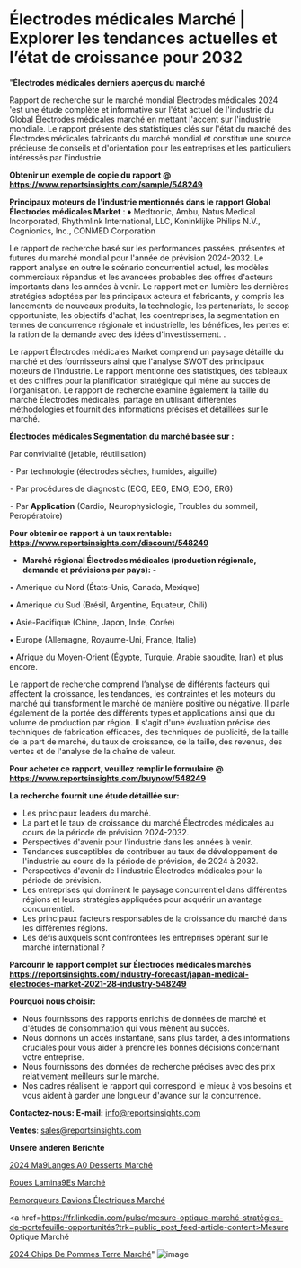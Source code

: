 # Électrodes médicales Marché | Explorer les tendances actuelles et l’état de croissance pour 2032

"<strong>Électrodes médicales derniers aperçus du marché</strong>

Rapport de recherche sur le marché mondial Électrodes médicales 2024 'est une étude complète et informative sur l'état actuel de l'industrie du Global Électrodes médicales marché en mettant l'accent sur l'industrie mondiale. Le rapport présente des statistiques clés sur l'état du marché des Électrodes médicales fabricants du marché mondial et constitue une source précieuse de conseils et d'orientation pour les entreprises et les particuliers intéressés par l'industrie.

<strong>Obtenir un exemple de copie du rapport @ <a href=https://www.reportsinsights.com/sample/548249>https://www.reportsinsights.com/sample/548249</a></strong>

<strong>Principaux moteurs de l'industrie mentionnés dans le rapport Global Électrodes médicales Market</strong> :
♦ Medtronic, Ambu, Natus Medical Incorporated, Rhythmlink International, LLC, Koninklijke Philips N.V., Cognionics, Inc., CONMED Corporation

Le rapport de recherche basé sur les performances passées, présentes et futures du marché mondial pour l'année de prévision 2024-2032. Le rapport analyse en outre le scénario concurrentiel actuel, les modèles commerciaux répandus et les avancées probables des offres d'acteurs importants dans les années à venir. Le rapport met en lumière les dernières stratégies adoptées par les principaux acteurs et fabricants, y compris les lancements de nouveaux produits, la technologie, les partenariats, le scoop opportuniste, les objectifs d'achat, les coentreprises, la segmentation en termes de concurrence régionale et industrielle, les bénéfices, les pertes et la ration de la demande avec des idées d'investissement. .

Le rapport Électrodes médicales Market comprend un paysage détaillé du marché et des fournisseurs ainsi que l'analyse SWOT des principaux moteurs de l'industrie. Le rapport mentionne des statistiques, des tableaux et des chiffres pour la planification stratégique qui mène au succès de l'organisation. Le rapport de recherche examine également la taille du marché Électrodes médicales, partage en utilisant différentes méthodologies et fournit des informations précises et détaillées sur le marché.

<strong>Électrodes médicales Segmentation du marché basée sur :</strong>

Par convivialité (jetable, réutilisation)


⁃ Par technologie (électrodes sèches, humides, aiguille)


⁃ Par procédures de diagnostic (ECG, EEG, EMG, EOG, ERG)


⁃ Par <strong>Application</strong> (Cardio, Neurophysiologie, Troubles du sommeil, Peropératoire)

<strong>Pour obtenir ce rapport à un taux rentable: <a href=https://www.reportsinsights.com/discount/548249>https://www.reportsinsights.com/discount/548249</a></strong>
<ul>
  <li><strong>Marché régional Électrodes médicales (production régionale, demande et prévisions par pays): -</strong></li>
</ul>
• Amérique du Nord (États-Unis, Canada, Mexique)

• Amérique du Sud (Brésil, Argentine, Equateur, Chili)

• Asie-Pacifique (Chine, Japon, Inde, Corée)

• Europe (Allemagne, Royaume-Uni, France, Italie)

• Afrique du Moyen-Orient (Égypte, Turquie, Arabie saoudite, Iran) et plus encore.

Le rapport de recherche comprend l’analyse de différents facteurs qui affectent la croissance, les tendances, les contraintes et les moteurs du marché qui transforment le marché de manière positive ou négative. Il parle également de la portée des différents types et applications ainsi que du volume de production par région. Il s'agit d'une évaluation précise des techniques de fabrication efficaces, des techniques de publicité, de la taille de la part de marché, du taux de croissance, de la taille, des revenus, des ventes et de l'analyse de la chaîne de valeur.

<strong>Pour acheter ce rapport, veuillez remplir le formulaire @   <a href=https://www.reportsinsights.com/buynow/548249>https://www.reportsinsights.com/buynow/548249</a></strong>

<strong>La recherche fournit une étude détaillée sur:</strong>
<ul>
  <li>Les principaux leaders du marché.</li>
  <li>La part et le taux de croissance du marché Électrodes médicales au cours de la période de prévision 2024-2032.</li>
  <li>Perspectives d'avenir pour l'industrie dans les années à venir.</li>
  <li>Tendances susceptibles de contribuer au taux de développement de l'industrie au cours de la période de prévision, de 2024 à 2032.</li>
  <li>Perspectives d'avenir de l'industrie Électrodes médicales pour la période de prévision.</li>
  <li>Les entreprises qui dominent le paysage concurrentiel dans différentes régions et leurs stratégies appliquées pour acquérir un avantage concurrentiel.</li>
  <li>Les principaux facteurs responsables de la croissance du marché dans les différentes régions.</li>
  <li>Les défis auxquels sont confrontées les entreprises opérant sur le marché international ?</li>
</ul>

<strong>Parcourir le rapport complet sur Électrodes médicales marchés <a href=https://reportsinsights.com/industry-forecast/japan-medical-electrodes-market-2021-28-industry-548249>https://reportsinsights.com/industry-forecast/japan-medical-electrodes-market-2021-28-industry-548249</a></strong>

<strong>Pourquoi nous choisir:</strong>
<ul>
  <li>Nous fournissons des rapports enrichis de données de marché et d'études de consommation qui vous mènent au succès.</li>
  <li>Nous donnons un accès instantané, sans plus tarder, à des informations cruciales pour vous aider à prendre les bonnes décisions concernant votre entreprise.</li>
  <li>Nous fournissons des données de recherche précises avec des prix relativement meilleurs sur le marché.</li>
  <li>Nos cadres réalisent le rapport qui correspond le mieux à vos besoins et vous aident à garder une longueur d'avance sur la concurrence.</li>
</ul>
<strong>Contactez-nous:
</strong><strong>E-mail:</strong> <a href=mailto:info@reportsinsights.com>info@reportsinsights.com</a>

<strong>Ventes</strong>: <a href=mailto:sales@reportsinsights.com>sales@reportsinsights.com</a>

<strong>Unsere anderen Berichte</strong>

<a href=https://www.linkedin.com/pulse/2024-m%C3%A9langes-%C3%A0-desserts-march%C3%A9-de-rapport-vwcic/>2024 Ma9Langes A0 Desserts Marché</a>

<a href=https://www.linkedin.com/pulse/roues-lamin%C3%A9es-march%C3%A9-2024-taille-part-tendance-nxhje/>Roues Lamina9Es Marché</a>

<a href=https://www.linkedin.com/pulse/remorqueurs-davions-électriques-marchétaille-globale-6pboc/>Remorqueurs Davions Électriques Marché</a>

<a href=https://fr.linkedin.com/pulse/mesure-optique-marché-stratégies-de-portefeuille-opportunités?trk=public_post_feed-article-content>Mesure Optique Marché</a>

<a href=https://www.linkedin.com/pulse/2024-chips-de-pommes-terre-march%C3%A9-analyse-et-wirgf/>2024 Chips De Pommes Terre Marché</a>"
![image](https://github.com/daminid12/RItrends/assets/158430485/dfb41191-3ba1-4daa-a2ae-c6cc0521c484)
